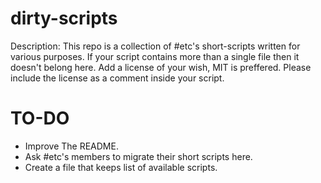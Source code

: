 # dirty-scripts
Description: 
This repo is a collection of #etc's short-scripts written for various purposes. 
If your script contains more than a single file then it doesn't belong here. 
Add a license of your wish, MIT is preffered. Please include the license as a comment inside your script.

TO-DO
====
- Improve The README.
- Ask #etc's members to migrate their short scripts here.
- Create a file that keeps list of available scripts.
